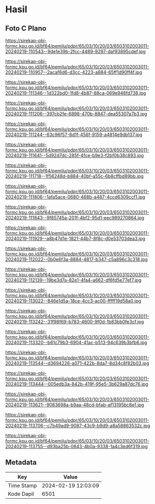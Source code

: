 # Hasil

## Foto C Plano

https://sirekap-obj-formc.kpu.go.id/bf64/pemilu/pdpr/65/03/10/20/03/6503102003011-20240219-110543--9de1e39b-2fcc-4489-9297-daf93895cdef.jpg

https://sirekap-obj-formc.kpu.go.id/bf64/pemilu/pdpr/65/03/10/20/03/6503102003011-20240219-110957--2acaf6d6-d3cc-4223-a884-65ff1d90ff4f.jpg

https://sirekap-obj-formc.kpu.go.id/bf64/pemilu/pdpr/65/03/10/20/03/6503102003011-20240219-111346--1d322bd0-1fd8-4b87-88ca-069e948fd738.jpg

https://sirekap-obj-formc.kpu.go.id/bf64/pemilu/pdpr/65/03/10/20/03/6503102003011-20240219-111206--397cb2fe-6898-470b-8847-dea55307a7b3.jpg

https://sirekap-obj-formc.kpu.go.id/bf64/pemilu/pdpr/65/03/10/20/03/6503102003011-20240219-111244--63c96f57-8d1f-456f-9159-a4814e9db137.jpg

https://sirekap-obj-formc.kpu.go.id/bf64/pemilu/pdpr/65/03/10/20/03/6503102003011-20240219-111641--5d92d7dc-285f-4fce-b9e3-f2bf0b38c893.jpg

https://sirekap-obj-formc.kpu.go.id/bf64/pemilu/pdpr/65/03/10/20/03/6503102003011-20240219-111718--1f56248d-b884-40bf-a55c-6b8cffbd89bb.jpg

https://sirekap-obj-formc.kpu.go.id/bf64/pemilu/pdpr/65/03/10/20/03/6503102003011-20240219-111806--1afa5ace-0680-468b-a487-4ccd6309ccf1.jpg

https://sirekap-obj-formc.kpu.go.id/bf64/pemilu/pdpr/65/03/10/20/03/6503102003011-20240219-111843--9f85745a-201f-4bf2-95d1-eec989270864.jpg

https://sirekap-obj-formc.kpu.go.id/bf64/pemilu/pdpr/65/03/10/20/03/6503102003011-20240219-111929--a8b47d1e-1821-44b7-8f8c-d0e53703dea3.jpg

https://sirekap-obj-formc.kpu.go.id/bf64/pemilu/pdpr/65/03/10/20/03/6503102003011-20240219-112022--0b0e6f3a-8884-4817-b347-c5a896c3c318.jpg

https://sirekap-obj-formc.kpu.go.id/bf64/pemilu/pdpr/65/03/10/20/03/6503102003011-20240219-112139--19be3d7a-82e1-4fa4-a662-df6fd5e77ef7.jpg

https://sirekap-obj-formc.kpu.go.id/bf64/pemilu/pdpr/65/03/10/20/03/6503102003011-20240219-113022--846e1d5a-18ce-4cc3-ac00-fffff19d58a0.jpg

https://sirekap-obj-formc.kpu.go.id/bf64/pemilu/pdpr/65/03/10/20/03/6503102003011-20240219-113242--31f98f69-b783-4600-9f0d-1b83bb0fe3cf.jpg

https://sirekap-obj-formc.kpu.go.id/bf64/pemilu/pdpr/65/03/10/20/03/6503102003011-20240219-113320--b61c79b3-6904-41ac-b513-94c639b3bfb6.jpg

https://sirekap-obj-formc.kpu.go.id/bf64/pemilu/pdpr/65/03/10/20/03/6503102003011-20240219-113544--d3694226-a071-422b-8da7-8d34c8f82b03.jpg

https://sirekap-obj-formc.kpu.go.id/bf64/pemilu/pdpr/65/03/10/20/03/6503102003011-20240219-113444--005edb3a-842b-419f-95e5-3b629a87dc76.jpg

https://sirekap-obj-formc.kpu.go.id/bf64/pemilu/pdpr/65/03/10/20/03/6503102003011-20240219-113621--9083698a-b9aa-48cd-bfab-af13195bc8e1.jpg

https://sirekap-obj-formc.kpu.go.id/bf64/pemilu/pdpr/65/03/10/20/03/6503102003011-20240219-113706--c7b49ad9-9087-43c9-b9d9-a8a58863532c.jpg

https://sirekap-obj-formc.kpu.go.id/bf64/pemilu/pdpr/65/03/10/20/03/6503102003011-20240219-113755--d93ba25b-0643-4b0a-9338-1a4c3ed6f319.jpg


## Metadata

| Key        | Value               |
| ---------- | ------------------- |
| Time Stamp | 2024-02-19 12:03:09 |
| Kode Dapil | 6501                |



